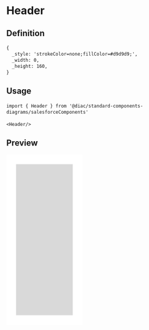 # Header

## Definition

```
{
  _style: 'strokeColor=none;fillColor=#d9d9d9;',
  _width: 0,
  _height: 160,
}
```

## Usage

```
import { Header } from '@diac/standard-components-diagrams/salesforceComponents'

<Header/>
```

## Preview

<img src="./header.png" width="200"/>
